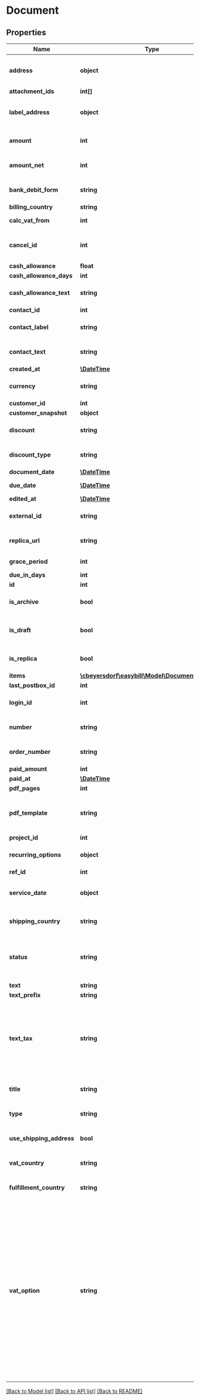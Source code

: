 # Document

## Properties
Name | Type | Description | Notes
------------ | ------------- | ------------- | -------------
**address** | **object** | This information comes from the customer which can be set with customer_id. | [optional] 
**attachment_ids** | **int[]** |  | [optional] 
**label_address** | **object** | This information comes from the customer which can be set with customer_id. | [optional] 
**amount** | **int** | Amount in cents  (e.g. \&quot;150\&quot; &#x3D; 1.50€) | [optional] 
**amount_net** | **int** | Amount in cents  (e.g. \&quot;150\&quot; &#x3D; 1.50€) | [optional] 
**bank_debit_form** | **string** |  | [optional] [default to 'null']
**billing_country** | **string** |  | [optional] 
**calc_vat_from** | **int** | 0 &#x3D;&#x3D;&#x3D; Net, 1 &#x3D;&#x3D;&#x3D; Gross. | [optional] 
**cancel_id** | **int** | ID from the cancel document. Only for document type INVOICE. | [optional] 
**cash_allowance** | **float** |  | [optional] 
**cash_allowance_days** | **int** |  | [optional] 
**cash_allowance_text** | **string** |  | [optional] [default to 'null']
**contact_id** | **int** |  | [optional] 
**contact_label** | **string** |  | [optional] [default to '']
**contact_text** | **string** |  | [optional] [default to '']
**created_at** | [**\DateTime**](\DateTime.md) |  | [optional] 
**currency** | **string** |  | [optional] [default to 'EUR']
**customer_id** | **int** |  | [optional] 
**customer_snapshot** | **object** |  | [optional] 
**discount** | **string** |  | [optional] [default to 'null']
**discount_type** | **string** |  | [optional] [default to 'null']
**document_date** | [**\DateTime**](\DateTime.md) |  | [optional] 
**due_date** | [**\DateTime**](\DateTime.md) | To change the value use grace_period. | [optional] 
**edited_at** | [**\DateTime**](\DateTime.md) |  | [optional] 
**external_id** | **string** |  | [optional] [default to 'null']
**replica_url** | **string** |  | [optional] [default to 'null']
**grace_period** | **int** | will be replaced by its alias due_in_days. | [optional] 
**due_in_days** | **int** | due date in days. | [optional] 
**id** | **int** |  | [optional] 
**is_archive** | **bool** |  | [optional] [default to false]
**is_draft** | **bool** | This property is read only. To finish the document call /documents/{id}/done. | [optional] 
**is_replica** | **bool** | Marks a document as a replica from another software. | [optional] [default to false]
**items** | [**\cbeyersdorf\easybill\Model\DocumentPosition[]**](DocumentPosition.md) |  | [optional] 
**last_postbox_id** | **int** |  | [optional] 
**login_id** | **int** | If omitted or null, the currently active login is used. | [optional] 
**number** | **string** |  | [optional] [default to 'null']
**order_number** | **string** |  | [optional] [default to '']
**paid_amount** | **int** |  | [optional] 
**paid_at** | [**\DateTime**](\DateTime.md) |  | [optional] 
**pdf_pages** | **int** |  | [optional] 
**pdf_template** | **string** | Default template is null or &#39;DE&#39;, default english is &#39;EN&#39; and for all others use the numeric template ID. | [optional] 
**project_id** | **int** |  | [optional] 
**recurring_options** | **object** | This object is only available in document type RECURRING | [optional] 
**ref_id** | **int** | Reference document id | [optional] 
**service_date** | **object** | This object is only available in document type INVOICE or CREDIT. | [optional] 
**shipping_country** | **string** |  | [optional] [default to 'null']
**status** | **string** | This value can only be used in document type DELIVERY, ORDER, CHARGE or OFFER. NULL is default &#x3D; not set. | [optional] [default to 'null']
**text** | **string** |  | [optional] 
**text_prefix** | **string** |  | [optional] 
**text_tax** | **string** | Overwrites the default vat-option text from the document layout. It is only displayed in documents with the type other than: Delivery, Dunning, Reminder or Letter and a different vat-option than &#39;null&#39; | [optional] [default to 'null']
**title** | **string** |  | [optional] [default to 'null']
**type** | **string** | Can only set on create. | [optional] [default to 'INVOICE']
**use_shipping_address** | **bool** | If true and customer has shipping address then it will be used. | [optional] [default to false]
**vat_country** | **string** |  | [optional] [default to 'null']
**fulfillment_country** | **string** |  | [optional] [default to 'null']
**vat_option** | **string** | NULL: Normal steuerbar&lt;br/&gt; nStb: Nicht steuerbar (Drittland)&lt;br/&gt; nStbUstID: Nicht steuerbar (EU mit USt-IdNr.)&lt;br/&gt; nStbNoneUstID: Nicht steuerbar (EU ohne USt-IdNr.)&lt;br/&gt; nStbIm: Nicht steuerbarer Innenumsatz&lt;br/&gt; revc: Steuerschuldwechsel §13b (Inland)&lt;br/&gt; IG: Innergemeinschaftliche Lieferung&lt;br/&gt; AL: Ausfuhrlieferung&lt;br/&gt; sStfr: sonstige Steuerbefreiung&lt;br/&gt; smallBusiness: Kleinunternehmen (Keine MwSt.) | [optional] [default to 'null']

[[Back to Model list]](../README.md#documentation-for-models) [[Back to API list]](../README.md#documentation-for-api-endpoints) [[Back to README]](../README.md)


